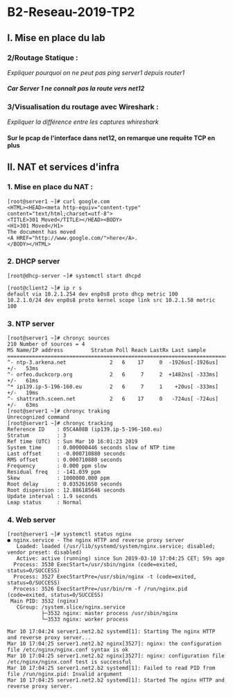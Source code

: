 # B2-Reseau-2019-TP2

## I. Mise en place du lab

 ### 2/Routage Statique : 
 

  *Expliquer pourquoi on ne peut pas ping server1 depuis router1*
  ##### Car Server 1 ne connaît pas la route vers net12




  ### 3/Visualisation du routage avec Wireshark :
   
   *Expliquer la différence entre les captures whireshark*
    
   #### Sur le pcap de l'interface dans net12, on remarque une requête TCP en plus


## II. NAT et services d'infra

 ### 1. Mise en place du NAT :


``` 
[root@server1 ~]# curl google.com
<HTML><HEAD><meta http-equiv="content-type" content="text/html;charset=utf-8">
<TITLE>301 Moved</TITLE></HEAD><BODY>
<H1>301 Moved</H1>
The document has moved
<A HREF="http://www.google.com/">here</A>.
</BODY></HTML> 
```


### 2. DHCP server

```
[root@dhcp-server ~]# systemctl start dhcpd
```

```
[root@client2 ~]# ip r s
default via 10.2.1.254 dev enp0s8 proto dhcp metric 100
10.2.1.0/24 dev enp0s8 proto kernel scope link src 10.2.1.50 metric 100
```


 ### 3. NTP server

```
[root@server1 ~]# chronyc sources
210 Number of sources = 4
MS Name/IP address         Stratum Poll Reach LastRx Last sample
===============================================================================
^- ntp-3.arkena.net              2   6    17     0  -1926us[-1926us] +/-   53ms
^- orfeo.duckcorp.org            2   6     7     2  +1482ns[ -333ms] +/-   61ms
^* ip139.ip-5-196-160.eu         2   6     7     1    +20us[ -333ms] +/-   19ms
^- shattrath.sceen.net           2   6    17     0   -724us[ -724us] +/-   63ms
[root@server1 ~]# chronyc traking
Unrecognized command
[root@server1 ~]# chronyc tracking
Reference ID    : 05C4A08B (ip139.ip-5-196-160.eu)
Stratum         : 3
Ref time (UTC)  : Sun Mar 10 16:01:23 2019
System time     : 0.000000446 seconds slow of NTP time
Last offset     : -0.000710880 seconds
RMS offset      : 0.000710880 seconds
Frequency       : 0.000 ppm slow
Residual freq   : -141.039 ppm
Skew            : 1000000.000 ppm
Root delay      : 0.035261650 seconds
Root dispersion : 12.886185646 seconds
Update interval : 1.9 seconds
Leap status     : Normal
```


 ### 4. Web server

```
[root@server1 ~]# systemctl status nginx
● nginx.service - The nginx HTTP and reverse proxy server
   Loaded: loaded (/usr/lib/systemd/system/nginx.service; disabled; vendor preset: disabled)
   Active: active (running) since Sun 2019-03-10 17:04:25 CET; 59s ago
  Process: 3530 ExecStart=/usr/sbin/nginx (code=exited, status=0/SUCCESS)
  Process: 3527 ExecStartPre=/usr/sbin/nginx -t (code=exited, status=0/SUCCESS)
  Process: 3526 ExecStartPre=/usr/bin/rm -f /run/nginx.pid (code=exited, status=0/SUCCESS)
 Main PID: 3532 (nginx)
   CGroup: /system.slice/nginx.service
           ├─3532 nginx: master process /usr/sbin/nginx
           └─3533 nginx: worker process

Mar 10 17:04:24 server1.net2.b2 systemd[1]: Starting The nginx HTTP and reverse proxy server...
Mar 10 17:04:25 server1.net2.b2 nginx[3527]: nginx: the configuration file /etc/nginx/nginx.conf syntax is ok
Mar 10 17:04:25 server1.net2.b2 nginx[3527]: nginx: configuration file /etc/nginx/nginx.conf test is successful
Mar 10 17:04:25 server1.net2.b2 systemd[1]: Failed to read PID from file /run/nginx.pid: Invalid argument
Mar 10 17:04:25 server1.net2.b2 systemd[1]: Started The nginx HTTP and reverse proxy server.
```

